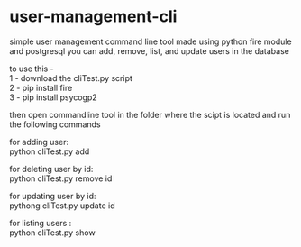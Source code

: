 # user-management-cli
simple user management command line tool made using python fire module and postgresql
you can add, remove, list, and update users in the database 

to use this -<br>
1 - download the cliTest.py script<br>
2 - pip install fire <br>
3 - pip install psycogp2<br>

then open commandline tool in the folder where the scipt is located and run the following commands<br>

for adding user: <br>
python cliTest.py add <br>

for deleting user by id:<br>
python cliTest.py remove id<br>

for updating user by id:<br>
pythong cliTest.py update id <br>

for listing users :<br>
python cliTest.py show<br>
